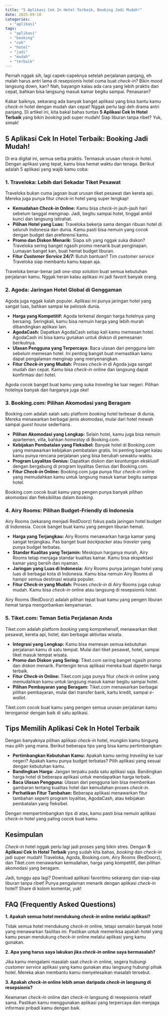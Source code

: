 ```yaml
---
title: "5 Aplikasi Cek In Hotel Terbaik, Booking Jadi Mudah!"
date: 2025-09-18
categories: 
  - "aplikasi"
tags: 
  - "aplikasi"
  - "booking"
  - "cek"
  - "hotel"
  - "jadi"
  - "mudah"
  - "terbaik"
---
```


Pernah nggak sih, lagi capek-capeknya setelah perjalanan panjang, eh malah harus antri lama di resepsionis hotel cuma buat _check-in_? Bikin mood langsung down, kan? Nah, bayangin kalau ada cara yang lebih praktis dan cepat, bahkan bisa langsung masuk kamar begitu sampai. Penasaran?

Kabar baiknya, sekarang ada banyak banget aplikasi yang bisa bantu kamu _check-in_ hotel dengan mudah dan cepat! Nggak perlu lagi deh drama antri panjang. Di artikel ini, kita bakal bahas tuntas **5 Aplikasi Cek In Hotel Terbaik** yang bikin _booking_ jadi super mudah! Siap liburan tanpa ribet? Yuk, simak!

## 5 Aplikasi Cek In Hotel Terbaik: Booking Jadi Mudah!

Di era digital ini, semua serba praktis. Termasuk urusan _check-in_ hotel. Dengan aplikasi yang tepat, kamu bisa hemat waktu dan tenaga. Berikut adalah 5 aplikasi yang wajib kamu coba:

### 1\. Traveloka: Lebih dari Sekadar Tiket Pesawat

Traveloka bukan cuma jagoan buat urusan tiket pesawat dan kereta api. Mereka juga punya fitur _check-in_ hotel yang super lengkap!

- **Kemudahan _Check-in_ Online:** Kamu bisa _check-in_ jauh-jauh hari sebelum tanggal menginap. Jadi, begitu sampai hotel, tinggal ambil kunci dan langsung istirahat.
- **Pilihan Hotel yang Luas:** Traveloka bekerja sama dengan ribuan hotel di seluruh Indonesia dan dunia. Kamu pasti bisa nemuin yang cocok dengan budget dan preferensi kamu.
- **Promo dan Diskon Menarik:** Siapa sih yang nggak suka diskon? Traveloka sering banget ngasih promo menarik buat penginapan. Lumayan banget kan, buat hemat budget liburan.
- **Fitur _Customer Service_ 24/7:** Butuh bantuan? Tim _customer service_ Traveloka siap membantu kamu kapan aja.

Traveloka benar-benar jadi _one-stop solution_ buat semua kebutuhan perjalanan kamu. Nggak heran kalau aplikasi ini jadi favorit banyak orang.

### 2\. Agoda: Jaringan Hotel Global di Genggaman

Agoda juga nggak kalah populer. Aplikasi ini punya jaringan hotel yang sangat luas, bahkan sampai ke pelosok dunia.

- **Harga yang Kompetitif:** Agoda terkenal dengan harga hotelnya yang bersaing. Seringkali, kamu bisa nemuin harga yang lebih murah dibandingkan aplikasi lain.
- **AgodaCash:** Dapatkan AgodaCash setiap kali kamu memesan hotel. AgodaCash ini bisa kamu gunakan untuk diskon di pemesanan berikutnya.
- **Ulasan Pengguna yang Terpercaya:** Baca ulasan dari pengguna lain sebelum memesan hotel. Ini penting banget buat memastikan kamu dapat pengalaman menginap yang menyenangkan.
- **Fitur _Check-in_ yang Mudah:** Proses _check-in_ di Agoda juga sangat mudah dan cepat. Kamu bisa _check-in_ online dan langsung dapat konfirmasi dari hotel.

Agoda cocok banget buat kamu yang suka _traveling_ ke luar negeri. Pilihan hotelnya banyak dan harganya juga oke!

### 3\. Booking.com: Pilihan Akomodasi yang Beragam

Booking.com adalah salah satu platform _booking_ hotel terbesar di dunia. Mereka menawarkan berbagai jenis akomodasi, mulai dari hotel mewah sampai _guest house_ sederhana.

- **Pilihan Akomodasi yang Lengkap:** Selain hotel, kamu juga bisa nemuin apartemen, villa, bahkan _homestay_ di Booking.com.
- **Kebijakan Pembatalan yang Fleksibel:** Banyak hotel di Booking.com yang menawarkan kebijakan pembatalan gratis. Ini penting banget kalau kamu punya rencana perjalanan yang bisa berubah sewaktu-waktu.
- **Program Loyalitas Genius:** Dapatkan diskon dan keuntungan eksklusif dengan bergabung di program loyalitas Genius dari Booking.com.
- **Fitur _Check-in_ Online:** Booking.com juga punya fitur _check-in_ online yang memudahkan kamu untuk langsung masuk kamar begitu sampai hotel.

Booking.com cocok buat kamu yang pengen punya banyak pilihan akomodasi dan fleksibilitas dalam _booking_.

### 4\. Airy Rooms: Pilihan Budget-Friendly di Indonesia

Airy Rooms (sekarang menjadi RedDoorz) fokus pada jaringan hotel budget di Indonesia. Cocok banget buat kamu yang pengen liburan hemat.

- **Harga yang Terjangkau:** Airy Rooms menawarkan harga kamar yang sangat terjangkau. Pas banget buat _backpacker_ atau _traveler_ yang punya budget terbatas.
- **Standar Kualitas yang Terjamin:** Meskipun harganya murah, Airy Rooms tetap menjaga standar kualitas kamar. Kamu bisa ekspektasi kamar yang bersih dan nyaman.
- **Jaringan yang Luas di Indonesia:** Airy Rooms punya jaringan hotel yang luas di berbagai kota di Indonesia. Kamu bisa nemuin Airy Rooms di hampir semua destinasi wisata populer.
- **Fitur _Check-in_ yang Mudah:** Proses _check-in_ di Airy Rooms juga cukup mudah. Kamu bisa _check-in_ online atau langsung di resepsionis hotel.

Airy Rooms (RedDoorz) adalah pilihan tepat buat kamu yang pengen liburan hemat tanpa mengorbankan kenyamanan.

### 5\. Tiket.com: Teman Setia Perjalanan Anda

Tiket.com adalah platform _booking_ yang komprehensif, menawarkan tiket pesawat, kereta api, hotel, dan berbagai aktivitas wisata.

- **Integrasi yang Lengkap:** Kamu bisa memesan semua kebutuhan perjalanan kamu di satu tempat. Mulai dari tiket pesawat, hotel, sampai tiket masuk tempat wisata.
- **Promo dan Diskon yang Sering:** Tiket.com sering banget ngasih promo dan diskon menarik. Pantengin terus aplikasi mereka buat dapetin harga terbaik.
- **Fitur _Check-in_ Online:** Tiket.com juga punya fitur _check-in_ online yang memudahkan kamu untuk langsung masuk kamar begitu sampai hotel.
- **Pilihan Pembayaran yang Beragam:** Tiket.com menawarkan berbagai pilihan pembayaran, mulai dari transfer bank, kartu kredit, sampai _e-wallet_.

Tiket.com cocok buat kamu yang pengen semua urusan perjalanan kamu terorganisir dengan baik di satu aplikasi.

## Tips Memilih Aplikasi Cek In Hotel Terbaik

Dengan banyaknya pilihan aplikasi _check-in_ hotel, mungkin kamu bingung mau pilih yang mana. Berikut beberapa tips yang bisa kamu pertimbangkan:

- **Pertimbangkan Kebutuhan Kamu:** Apakah kamu sering _traveling_ ke luar negeri? Apakah kamu punya budget terbatas? Pilih aplikasi yang sesuai dengan kebutuhan kamu.
- **Bandingkan Harga:** Jangan terpaku pada satu aplikasi saja. Bandingkan harga hotel di beberapa aplikasi untuk mendapatkan harga terbaik.
- **Baca Ulasan Pengguna:** Ulasan dari pengguna lain bisa memberikan gambaran tentang kualitas hotel dan kemudahan proses _check-in_.
- **Perhatikan Fitur Tambahan:** Beberapa aplikasi menawarkan fitur tambahan seperti program loyalitas, AgodaCash, atau kebijakan pembatalan yang fleksibel.

Dengan mempertimbangkan tips di atas, kamu pasti bisa nemuin aplikasi _check-in_ hotel yang paling cocok buat kamu.

## Kesimpulan

_Check-in_ hotel nggak perlu lagi jadi proses yang bikin stres. Dengan **5 Aplikasi Cek In Hotel Terbaik** yang sudah kita bahas, _booking_ dan _check-in_ jadi super mudah! Traveloka, Agoda, Booking.com, Airy Rooms (RedDoorz), dan Tiket.com menawarkan kemudahan, harga yang kompetitif, dan pilihan akomodasi yang beragam.

Jadi, tunggu apa lagi? Download aplikasi favoritmu sekarang dan siap-siap liburan tanpa ribet! Punya pengalaman menarik dengan aplikasi _check-in_ hotel? Share di kolom komentar, yuk!

## FAQ (Frequently Asked Questions)

**1\. Apakah semua hotel mendukung _check-in_ online melalui aplikasi?**

Tidak semua hotel mendukung _check-in_ online, tetapi semakin banyak hotel yang menawarkan fasilitas ini. Pastikan untuk memeriksa apakah hotel yang kamu pesan mendukung _check-in_ online melalui aplikasi yang kamu gunakan.

**2\. Apa yang harus saya lakukan jika _check-in_ online saya bermasalah?**

Jika kamu mengalami masalah saat _check-in_ online, segera hubungi _customer service_ aplikasi yang kamu gunakan atau langsung hubungi pihak hotel. Mereka akan membantu kamu menyelesaikan masalah tersebut.

**3\. Apakah _check-in_ online lebih aman daripada _check-in_ langsung di resepsionis?**

Keamanan _check-in_ online dan _check-in_ langsung di resepsionis relatif sama. Pastikan kamu menggunakan aplikasi yang terpercaya dan menjaga informasi pribadi kamu dengan baik.
